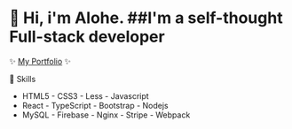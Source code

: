 # :wave: Hi, i'm Alohe. ##I'm a self-thought Full-stack developer
✨ [My Portfolio](https://alemalohe.github.io) ✨

:muscle: Skills
- HTML5 - CSS3 - Less - Javascript 
 - React - TypeScript - Bootstrap - Nodejs 
 - MySQL - Firebase - Nginx - Stripe - Webpack

<!--
**alemalohe/alemalohe** is a ✨ _special_ ✨ repository because its `README.md` (this file) appears on your GitHub profile.

Here are some ideas to get you started:
- 🔭 I’m currently working on ...
- 🌱 I’m currently learning ...
- 👯 I’m looking to collaborate on ...
- 🤔 I’m looking for help with ...
- 💬 Ask me about ...
- 📫 How to reach me: ...
- 😄 Pronouns: ...
- ⚡ Fun fact: ...
-->
